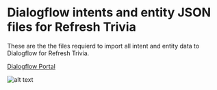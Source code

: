# Dialogflow intents and entity JSON files for Refresh Trivia

These are the the files requierd to import all intent and entity data to Dialogflow for Refresh Trivia.

[Dialogflow Portal](https://console.dialogflow.com/)

![alt text](https://storage.googleapis.com/trivia-df1da.appspot.com/images/dialogflow.png "Dialogflow Editor")

